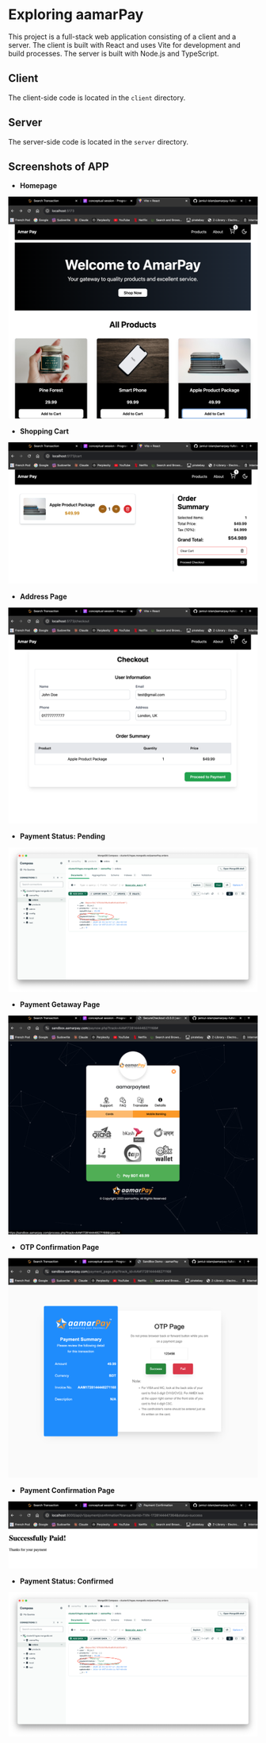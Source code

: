 # Exploring aamarPay

This project is a full-stack web application consisting of a client and a server. The client is built with React and uses Vite for development and build processes. The server is built with Node.js and TypeScript.

## Client

The client-side code is located in the `client` directory.

## Server

The server-side code is located in the `server` directory.

## Screenshots of APP

- **Homepage**

![Home Page](app-snapshots/1.png)

- **Shopping Cart**

![Home Page](app-snapshots/2.png)

- **Address Page**

![Home Page](app-snapshots/3.png)

- **Payment Status: Pending**

![Home Page](app-snapshots/4.png)

- **Payment Getaway Page**

![Home Page](app-snapshots/5.png)

- **OTP Confirmation Page**

![Home Page](app-snapshots/6.png)

- **Payment Confirmation Page**

![Home Page](app-snapshots/7.png)

- **Payment Status: Confirmed**

![Home Page](app-snapshots/8.png)
